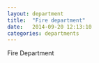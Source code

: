 ```yaml
---
layout: department
title:  "Fire department"
date:   2014-09-20 12:13:10
categories: departments
---
```


Fire Department
